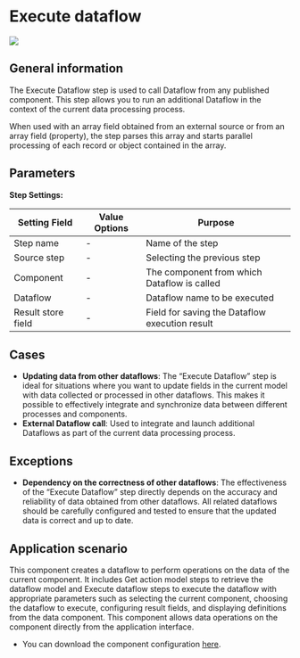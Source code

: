 # Execute dataflow

![](../../assets/images/app-development/execute-dataflow.png)

## General information
The Execute Dataflow step is used to call Dataflow from any published component. This step allows you to run an additional Dataflow in the context of the current data processing process.

When used with an array field obtained from an external source or from an array field (property), the step parses this array and starts parallel processing of each record or object contained in the array.

## Parameters
**Step Settings:**

| Setting Field     | Value Options | Purpose |
|--------------------|-------------------|------------|
| Step name          | -                 | Name of the step |
| Source step        | -                 | Selecting the previous step |
| Component          | -                 | The component from which Dataflow is called |
| Dataflow           | -                 | Dataflow name to be executed |
| Result store field | -                 | Field for saving the Dataflow execution result |

## Cases
- **Updating data from other dataflows**: The “Execute Dataflow” step is ideal for situations where you want to update fields in the current model with data collected or processed in other dataflows. This makes it possible to effectively integrate and synchronize data between different processes and components.
- **External Dataflow call**: Used to integrate and launch additional Dataflows as part of the current data processing process.

## Exceptions
- **Dependency on the correctness of other dataflows**: The effectiveness of the “Execute Dataflow” step directly depends on the accuracy and reliability of data obtained from other dataflows. All related dataflows should be carefully configured and tested to ensure that the updated data is correct and up to date.

## Application scenario

This component creates a dataflow to perform operations on the data of the current component. It includes Get action model steps to retrieve the dataflow model and Execute dataflow steps to execute the dataflow with appropriate parameters such as selecting the current component, choosing the dataflow to execute, configuring result fields, and displaying definitions from the data component. This component allows data operations on the component directly from the application interface.

- You can download the component configuration [here](https://drive.google.com/file/d/1ekmRNTRgO30koKm04pyhEZsXG9W5T-O-/view?usp=sharing).

